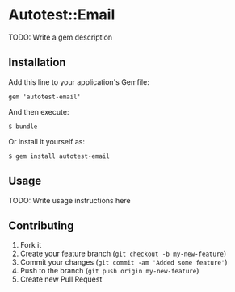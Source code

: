 # Autotest::Email

TODO: Write a gem description

## Installation

Add this line to your application's Gemfile:

    gem 'autotest-email'

And then execute:

    $ bundle

Or install it yourself as:

    $ gem install autotest-email

## Usage

TODO: Write usage instructions here

## Contributing

1. Fork it
2. Create your feature branch (`git checkout -b my-new-feature`)
3. Commit your changes (`git commit -am 'Added some feature'`)
4. Push to the branch (`git push origin my-new-feature`)
5. Create new Pull Request
